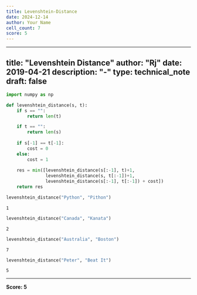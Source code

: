 ```yaml
---
title: Levenshtein-Distance
date: 2024-12-14
author: Your Name
cell_count: 7
score: 5
---
```


---
title: "Levenshtein Distance"
author: "Rj"
date: 2019-04-21
description: "-"
type: technical_note
draft: false
---

```python
import numpy as np
```


```python
def levenshtein_distance(s, t):
    if s == "":
        return len(t)

    if t == "":
        return len(s)
        
    if s[-1] == t[-1]:
        cost = 0
    else:
        cost = 1
       
    res = min([levenshtein_distance(s[:-1], t)+1,
               levenshtein_distance(s, t[:-1])+1, 
               levenshtein_distance(s[:-1], t[:-1]) + cost])
    return res
```


```python
levenshtein_distance("Python", "Pithon")
```




    1




```python
levenshtein_distance("Canada", "Kanata")
```




    2




```python
levenshtein_distance("Australia", "Boston")
```




    7




```python
levenshtein_distance("Peter", "Beat It")
```




    5




---
**Score: 5**